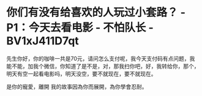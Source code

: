 # 你们有没有给喜欢的人玩过小套路？ - P1：今天去看电影 - 不怕队长 - BV1xJ411D7qt

先生你好，你的咖啡一共是70元，请问怎么支付呢，我今天支付码有点问题，我能不能，加我个微信，你知道了是不是，对，那我扫你吧，好，我转给你，那个，明天有空一起看电影吗，明天没空，要不就现在，要不就现在。

是你的寵愛，離開 我的故事因為你而展開，為你學會忍耐。